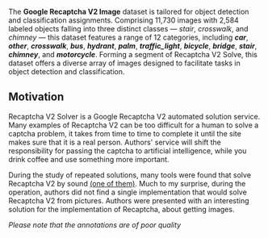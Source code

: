 The **Google Recaptcha V2 Image** dataset is tailored for object detection and classification assignments. Comprising 11,730 images with 2,584 labeled objects falling into three distinct classes — *stair*, *crosswalk*, and *chimney* — this dataset features a range of 12 categories, including ***car***, ***other***, ***crosswalk***, ***bus***, ***hydrant***, ***palm***, ***traffic_light***, ***bicycle***, ***bridge***, ***stair***, ***chimney***, and ***motorcycle***. Forming a segment of Recaptcha V2 Solve, this dataset offers a diverse array of images designed to facilitate tasks in object detection and classification.

## Motivation 

Recaptcha V2 Solver is a Google Recaptcha V2 automated solution service. Many examples of Recaptcha V2 can be too difficult for a human to solve a captcha problem, it takes from time to time to complete it until the site makes sure that it is a real person. Authors' service will shift the responsibility for passing the captcha to artificial intelligence, while you drink coffee and use something more important.

During the study of repeated solutions, many tools were found that solve Recaptcha V2 by sound [(one of them)](https://github.com/dessant/buster). Much to my surprise, during the operation, authors did not find a single implementation that would solve Recaptcha V2 from pictures. Authors were presented with an interesting solution for the implementation of Recaptcha, about getting images.

<i>Please note that the annotations are of poor quality</i>